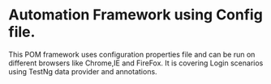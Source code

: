 # Automation Framework using Config file.
This POM framework uses configuration properties file and can be run on different browsers like Chrome,IE and FireFox. It is covering Login scenarios using TestNg data provider and annotations.
